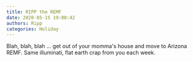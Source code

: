 ```yaml
---
title: RIPP the REMF
date: 2020-05-15 19:00:42
authors: Ripp
categories: Holiday
---
```


 Blah, blah, blah ... get out of your momma's house and move to Arizona REMF.   Same illuminati, flat earth crap from you each week.